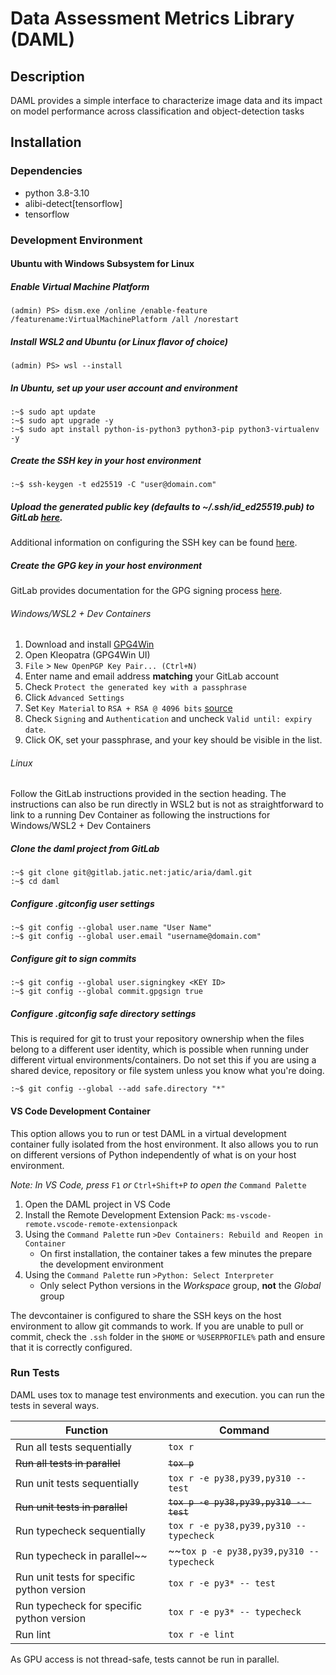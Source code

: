 # Data Assessment Metrics Library (DAML)

## Description
DAML provides a simple interface to characterize image data and its impact on model performance across classification and object-detection tasks

## Installation
### Dependencies
- python 3.8-3.10
- alibi-detect[tensorflow]
- tensorflow

### Development Environment
#### Ubuntu with Windows Subsystem for Linux
##### Enable Virtual Machine Platform
```
(admin) PS> dism.exe /online /enable-feature /featurename:VirtualMachinePlatform /all /norestart
```

##### Install WSL2 and Ubuntu (or Linux flavor of choice)
```
(admin) PS> wsl --install
```

##### In Ubuntu, set up your user account and environment
```
:~$ sudo apt update
:~$ sudo apt upgrade -y
:~$ sudo apt install python-is-python3 python3-pip python3-virtualenv -y
```

##### Create the SSH key in your host environment
```
:~$ ssh-keygen -t ed25519 -C "user@domain.com"
```

##### Upload the generated public key (defaults to ~/.ssh/id_ed25519.pub) to GitLab [here](https://gitlab.jatic.net/-/profile/keys).
Additional information on configuring the SSH key can be found [here](https://gitlab.jatic.net/help/user/ssh.md).

##### Create the GPG key in your host environment
GitLab provides documentation for the GPG signing process [here](https://docs.gitlab.com/ee/user/project/repository/signed_commits/gpg.html).

###### Windows/WSL2 + Dev Containers
1. Download and install [GPG4Win](https://www.gpg4win.org/)
2. Open Kleopatra (GPG4Win UI)
3. `File` > `New OpenPGP Key Pair... (Ctrl+N)`
4. Enter name and email address **matching** your GitLab account
5. Check `Protect the generated key with a passphrase`
6. Click `Advanced Settings`
7. Set `Key Material` to `RSA + RSA @ 4096 bits` [source](https://docs.gitlab.com/ee/user/project/repository/signed_commits/gpg.html#create-a-gpg-key)
8. Check `Signing` and `Authentication` and uncheck `Valid until: expiry date`.
9. Click OK, set your passphrase, and your key should be visible in the list.

###### Linux
Follow the GitLab instructions provided in the section heading.  The instructions can also be run directly in WSL2 but is not as straightforward to link to a running Dev Container as following the instructions for Windows/WSL2 + Dev Containers

##### Clone the daml project from GitLab
```
:~$ git clone git@gitlab.jatic.net:jatic/aria/daml.git
:~$ cd daml
```

##### Configure .gitconfig user settings
```
:~$ git config --global user.name "User Name"
:~$ git config --global user.email "username@domain.com"
```

##### Configure git to sign commits
```
:~$ git config --global user.signingkey <KEY ID>
:~$ git config --global commit.gpgsign true
```

##### Configure .gitconfig safe directory settings
This is required for git to trust your repository ownership when the files belong to a different user identity, which is possible when running under different virtual environments/containers.  Do not set this if you are using a shared device, repository or file system unless you know what you're doing.
```
:~$ git config --global --add safe.directory "*"
```

#### VS Code Development Container
This option allows you to run or test DAML in a virtual development container fully isolated from the host environment.  It also allows you to run on different versions of Python independently of what is on your host environment.

_Note: In VS Code, press_ `F1` _or_ `Ctrl+Shift+P` _to open the_ `Command Palette`

1. Open the DAML project in VS Code
2. Install the Remote Development Extension Pack: `ms-vscode-remote.vscode-remote-extensionpack`
3. Using the `Command Palette` run `>Dev Containers: Rebuild and Reopen in Container`
   - On first installation, the container takes a few minutes the prepare the development environment
4. Using the `Command Palette` run `>Python: Select Interpreter`
   - Only select Python versions in the _Workspace_ group, **not** the _Global_ group

The devcontainer is configured to share the SSH keys on the host environment to allow git commands to work.  If you are unable to pull or commit, check the `.ssh` folder in the `$HOME` or `%USERPROFILE%` path and ensure that it is correctly configured.


### Run Tests

DAML uses tox to manage test environments and execution. you can run the tests in several ways.

| Function | Command |
| ------ | ------ |
| Run all tests sequentially | `tox r` |
| ~~Run all tests in parallel~~ | ~~`tox p`~~ |
| Run unit tests sequentially | `tox r -e py38,py39,py310 -- test` |
| ~~Run unit tests in parallel~~ | ~~`tox p -e py38,py39,py310 -- test`~~ |
| Run typecheck sequentially | `tox r -e py38,py39,py310 -- typecheck` |
| Run typecheck in parallel~~ | ~~`tox p -e py38,py39,py310 -- typecheck` |
| Run unit tests for specific python version | `tox r -e py3* -- test` |
| Run typecheck for specific python version | `tox r -e py3* -- typecheck` |
| Run lint | `tox r -e lint` |

As GPU access is not thread-safe, tests cannot be run in parallel.
